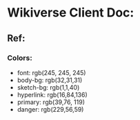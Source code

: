 # Wikiverse Client Doc:

## Ref:

### Colors:

- font: rgb(245, 245, 245)
- body-bg: rgb(32,31,31)
- sketch-bg: rgb(1,1,40)
- hyperlink: rgb(16,84,136)
- primary: rgb(39,76, 119)
- danger: rgb(229,56,59)